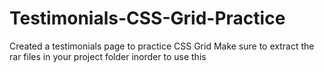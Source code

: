 # Testimonials-CSS-Grid-Practice
Created a testimonials page to practice CSS Grid
Make sure to extract the rar files in your project folder inorder to use this
